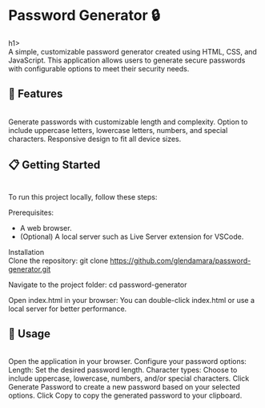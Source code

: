 <h1>Password Generator 🔒</h1>h1> <br>
A simple, customizable password generator created using HTML, CSS, and JavaScript. This application allows users to generate secure passwords with configurable options to meet their security needs.

<h2>🚀 Features </h2> <br>
Generate passwords with customizable length and complexity.
Option to include uppercase letters, lowercase letters, numbers, and special characters.
Responsive design to fit all device sizes.

<h2>📋 Getting Started </h2> <br>
To run this project locally, follow these steps:

Prerequisites:
* A web browser.
* (Optional) A local server such as Live Server extension for VSCode.
  
Installation <br>
Clone the repository:
git clone https://github.com/glendamara/password-generator.git

Navigate to the project folder:
cd password-generator

Open index.html in your browser:
You can double-click index.html or use a local server for better performance.

<h2>🧩 Usage </h2> <br>
Open the application in your browser.
Configure your password options:
Length: Set the desired password length.
Character types: Choose to include uppercase, lowercase, numbers, and/or special characters.
Click Generate Password to create a new password based on your selected options.
Click Copy to copy the generated password to your clipboard.
